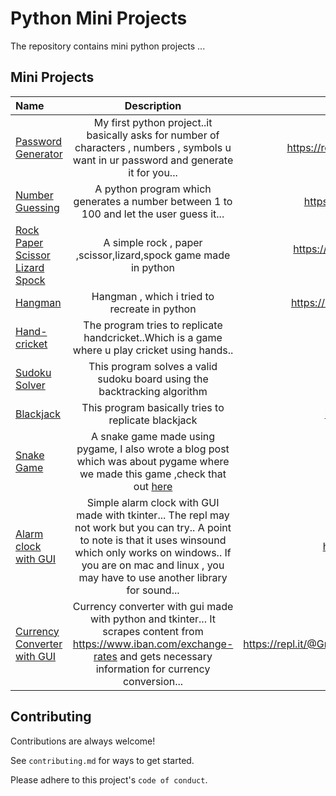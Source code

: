 # Python Mini Projects

The repository contains mini python projects ...

## Mini Projects

| Name  | Description  | Repl-Link |
| :------------ |:---------------:| -----:|
|[Password Generator](https://github.com/grapeJUICE1/python-mini-projects/blob/main/password-generator.py)     | My first python project..it basically asks for number of characters , numbers , symbols u want in ur password and generate it for you... | https://repl.it/@GrapeJUICE/Python-Password-Generator|
|[Number Guessing](https://github.com/grapeJUICE1/python-mini-projects/blob/main/NumberGuesser.py)      |  A python program which generates a number between 1 to 100 and let the user guess it...        |   https://repl.it/@GrapeJUICE/Number-Guessing-Game |
|[Rock Paper Scissor Lizard Spock](https://github.com/grapeJUICE1/python-mini-projects/blob/main/rockPaperScissorsLizardSpock.py) | A simple rock , paper ,scissor,lizard,spock game made in python       |    https://repl.it/@GrapeJUICE/rock-paper-scissor-lizard-spock#main.py |
|[Hangman](https://github.com/grapeJUICE1/python-mini-projects/blob/main/hangman.py) | Hangman , which i tried to recreate in python | https://repl.it/@GrapeJUICE/HANGMAN-Python#main.py |
|[Hand-cricket](https://github.com/grapeJUICE1/python-mini-projects/blob/main/hand-cricket.py) | The program tries to replicate handcricket..Which is a game where u play cricket using hands.. |    https://repl.it/@GrapeJUICE/Handcricket-Python |
|[Sudoku Solver](https://github.com/grapeJUICE1/python-mini-projects/blob/main/sudoku-solver.py) | This program solves a valid sudoku board using the backtracking algorithm|    https://repl.it/@GrapeJUICE/Sudoku-Solver |
|[Blackjack](https://github.com/grapeJUICE1/python-mini-projects/blob/main/blackjack.py)| This program basically tries to replicate blackjack|  https://repl.it/@GrapeJUICE/BLACKJACK#main.py |
|[Snake Game](https://github.com/grapeJUICE1/python-mini-projects/blob/main/snake.py)|  A snake game made using pygame, I also wrote a blog post which was about pygame where we made this game ,check that out [here](https://dev.to/grapejuice/getting-started-with-pygame-making-a-snake-game-2i1g)| https://repl.it/@GrapeJUICE/Sudoku-Solver |
|[Alarm clock with GUI](https://github.com/grapeJUICE1/python-mini-projects/blob/main/alarm.py) | Simple alarm clock with GUI made with tkinter... The repl may not work but you can try.. A point to note is that it uses winsound which only works on windows.. If you are on mac and linux , you may have to use another library for sound...| https://repl.it/@GrapeJUICE/Alarm-Clock#main.py |
|[Currency Converter with GUI](https://github.com/grapeJUICE1/python-mini-projects/blob/main/currency_converter.py)| Currency converter with gui made with python and tkinter... It scrapes content from https://www.iban.com/exchange-rates and gets necessary information for currency conversion...|https://repl.it/@GrapeJUICE/SlategraySaneGraphicslibrary#main.py |


## Contributing

Contributions are always welcome!

See `contributing.md` for ways to get started.

Please adhere to this project's `code of conduct`.













